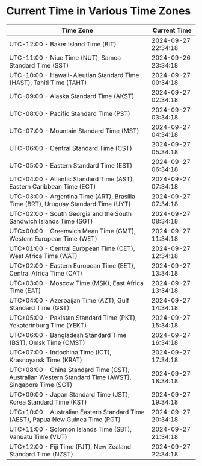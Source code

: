 # Current Time in Various Time Zones

| Time Zone | Current Time |
|-----------|--------------|
| UTC-12:00 - Baker Island Time (BIT) | 2024-09-27 22:34:18 |
| UTC-11:00 - Niue Time (NUT), Samoa Standard Time (SST) | 2024-09-26 23:34:18 |
| UTC-10:00 - Hawaii-Aleutian Standard Time (HAST), Tahiti Time (TAHT) | 2024-09-27 00:34:18 |
| UTC-09:00 - Alaska Standard Time (AKST) | 2024-09-27 02:34:18 |
| UTC-08:00 - Pacific Standard Time (PST) | 2024-09-27 03:34:18 |
| UTC-07:00 - Mountain Standard Time (MST) | 2024-09-27 04:34:18 |
| UTC-06:00 - Central Standard Time (CST) | 2024-09-27 05:34:18 |
| UTC-05:00 - Eastern Standard Time (EST) | 2024-09-27 06:34:18 |
| UTC-04:00 - Atlantic Standard Time (AST), Eastern Caribbean Time (ECT) | 2024-09-27 07:34:18 |
| UTC-03:00 - Argentina Time (ART), Brasília Time (BRT), Uruguay Standard Time (UYT) | 2024-09-27 07:34:18 |
| UTC-02:00 - South Georgia and the South Sandwich Islands Time (SGT) | 2024-09-27 08:34:18 |
| UTC±00:00 - Greenwich Mean Time (GMT), Western European Time (WET) | 2024-09-27 11:34:18 |
| UTC+01:00 - Central European Time (CET), West Africa Time (WAT) | 2024-09-27 12:34:18 |
| UTC+02:00 - Eastern European Time (EET), Central Africa Time (CAT) | 2024-09-27 13:34:18 |
| UTC+03:00 - Moscow Time (MSK), East Africa Time (EAT) | 2024-09-27 13:34:18 |
| UTC+04:00 - Azerbaijan Time (AZT), Gulf Standard Time (GST) | 2024-09-27 14:34:18 |
| UTC+05:00 - Pakistan Standard Time (PKT), Yekaterinburg Time (YEKT) | 2024-09-27 15:34:18 |
| UTC+06:00 - Bangladesh Standard Time (BST), Omsk Time (OMST) | 2024-09-27 16:34:18 |
| UTC+07:00 - Indochina Time (ICT), Krasnoyarsk Time (KRAT) | 2024-09-27 17:34:18 |
| UTC+08:00 - China Standard Time (CST), Australian Western Standard Time (AWST), Singapore Time (SGT) | 2024-09-27 18:34:18 |
| UTC+09:00 - Japan Standard Time (JST), Korea Standard Time (KST) | 2024-09-27 19:34:18 |
| UTC+10:00 - Australian Eastern Standard Time (AEST), Papua New Guinea Time (PGT) | 2024-09-27 20:34:18 |
| UTC+11:00 - Solomon Islands Time (SBT), Vanuatu Time (VUT) | 2024-09-27 21:34:18 |
| UTC+12:00 - Fiji Time (FJT), New Zealand Standard Time (NZST) | 2024-09-27 22:34:18 |
